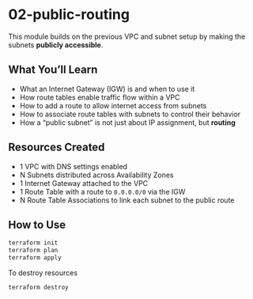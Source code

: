 # 02-public-routing

This module builds on the previous VPC and subnet setup by making the subnets **publicly accessible**.

## What You’ll Learn

- What an Internet Gateway (IGW) is and when to use it
- How route tables enable traffic flow within a VPC
- How to add a route to allow internet access from subnets
- How to associate route tables with subnets to control their behavior
- How a “public subnet” is not just about IP assignment, but **routing**

## Resources Created

- 1 VPC with DNS settings enabled
- N Subnets distributed across Availability Zones
- 1 Internet Gateway attached to the VPC
- 1 Route Table with a route to `0.0.0.0/0` via the IGW
- N Route Table Associations to link each subnet to the public route

## How to Use

```bash
terraform init
terraform plan
terraform apply
```

To destroy resources

```bash
terraform destroy
```
